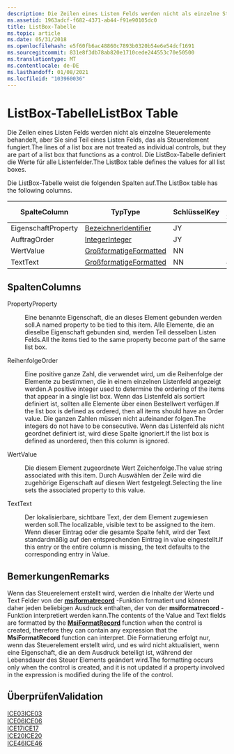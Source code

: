 ```yaml
---
description: Die Zeilen eines Listen Felds werden nicht als einzelne Steuerelemente behandelt, aber Sie sind Teil eines Listen Felds, das als Steuerelement fungiert. Die ListBox-Tabelle definiert die Werte für alle Listenfelder.
ms.assetid: 1963adcf-f682-4371-ab44-f91e90105dc0
title: ListBox-Tabelle
ms.topic: article
ms.date: 05/31/2018
ms.openlocfilehash: e5f60fb6ac48860c7893b0320b54e6e54dcf1691
ms.sourcegitcommit: 831e8f3db78ab820e1710cede244553c70e50500
ms.translationtype: MT
ms.contentlocale: de-DE
ms.lasthandoff: 01/08/2021
ms.locfileid: "103960036"
---
```

# <a name="listbox-table"></a><span data-ttu-id="c3734-104">ListBox-Tabelle</span><span class="sxs-lookup"><span data-stu-id="c3734-104">ListBox Table</span></span>

<span data-ttu-id="c3734-105">Die Zeilen eines Listen Felds werden nicht als einzelne Steuerelemente behandelt, aber Sie sind Teil eines Listen Felds, das als Steuerelement fungiert.</span><span class="sxs-lookup"><span data-stu-id="c3734-105">The lines of a list box are not treated as individual controls, but they are part of a list box that functions as a control.</span></span> <span data-ttu-id="c3734-106">Die ListBox-Tabelle definiert die Werte für alle Listenfelder.</span><span class="sxs-lookup"><span data-stu-id="c3734-106">The ListBox table defines the values for all list boxes.</span></span>

<span data-ttu-id="c3734-107">Die ListBox-Tabelle weist die folgenden Spalten auf.</span><span class="sxs-lookup"><span data-stu-id="c3734-107">The ListBox table has the following columns.</span></span>



| <span data-ttu-id="c3734-108">Spalte</span><span class="sxs-lookup"><span data-stu-id="c3734-108">Column</span></span>   | <span data-ttu-id="c3734-109">Typ</span><span class="sxs-lookup"><span data-stu-id="c3734-109">Type</span></span>                         | <span data-ttu-id="c3734-110">Schlüssel</span><span class="sxs-lookup"><span data-stu-id="c3734-110">Key</span></span> | <span data-ttu-id="c3734-111">Nullwerte zulässig</span><span class="sxs-lookup"><span data-stu-id="c3734-111">Nullable</span></span> |
|----------|------------------------------|-----|----------|
| <span data-ttu-id="c3734-112">Eigenschaft</span><span class="sxs-lookup"><span data-stu-id="c3734-112">Property</span></span> | [<span data-ttu-id="c3734-113">Bezeichner</span><span class="sxs-lookup"><span data-stu-id="c3734-113">Identifier</span></span>](identifier.md) | <span data-ttu-id="c3734-114">J</span><span class="sxs-lookup"><span data-stu-id="c3734-114">Y</span></span>   | <span data-ttu-id="c3734-115">N</span><span class="sxs-lookup"><span data-stu-id="c3734-115">N</span></span>        |
| <span data-ttu-id="c3734-116">Auftrag</span><span class="sxs-lookup"><span data-stu-id="c3734-116">Order</span></span>    | [<span data-ttu-id="c3734-117">Integer</span><span class="sxs-lookup"><span data-stu-id="c3734-117">Integer</span></span>](integer.md)       | <span data-ttu-id="c3734-118">J</span><span class="sxs-lookup"><span data-stu-id="c3734-118">Y</span></span>   | <span data-ttu-id="c3734-119">N</span><span class="sxs-lookup"><span data-stu-id="c3734-119">N</span></span>        |
| <span data-ttu-id="c3734-120">Wert</span><span class="sxs-lookup"><span data-stu-id="c3734-120">Value</span></span>    | [<span data-ttu-id="c3734-121">Großformatige</span><span class="sxs-lookup"><span data-stu-id="c3734-121">Formatted</span></span>](formatted.md)   | <span data-ttu-id="c3734-122">N</span><span class="sxs-lookup"><span data-stu-id="c3734-122">N</span></span>   | <span data-ttu-id="c3734-123">N</span><span class="sxs-lookup"><span data-stu-id="c3734-123">N</span></span>        |
| <span data-ttu-id="c3734-124">Text</span><span class="sxs-lookup"><span data-stu-id="c3734-124">Text</span></span>     | [<span data-ttu-id="c3734-125">Großformatige</span><span class="sxs-lookup"><span data-stu-id="c3734-125">Formatted</span></span>](formatted.md)   | <span data-ttu-id="c3734-126">N</span><span class="sxs-lookup"><span data-stu-id="c3734-126">N</span></span>   | <span data-ttu-id="c3734-127">J</span><span class="sxs-lookup"><span data-stu-id="c3734-127">Y</span></span>        |



 

## <a name="columns"></a><span data-ttu-id="c3734-128">Spalten</span><span class="sxs-lookup"><span data-stu-id="c3734-128">Columns</span></span>

<dl> <dt>

<span data-ttu-id="c3734-129"><span id="Property"></span><span id="property"></span><span id="PROPERTY"></span>Property</span><span class="sxs-lookup"><span data-stu-id="c3734-129"><span id="Property"></span><span id="property"></span><span id="PROPERTY"></span>Property</span></span>
</dt> <dd>

<span data-ttu-id="c3734-130">Eine benannte Eigenschaft, die an dieses Element gebunden werden soll.</span><span class="sxs-lookup"><span data-stu-id="c3734-130">A named property to be tied to this item.</span></span> <span data-ttu-id="c3734-131">Alle Elemente, die an dieselbe Eigenschaft gebunden sind, werden Teil desselben Listen Felds.</span><span class="sxs-lookup"><span data-stu-id="c3734-131">All the items tied to the same property become part of the same list box.</span></span>

</dd> <dt>

<span data-ttu-id="c3734-132"><span id="Order"></span><span id="order"></span><span id="ORDER"></span>Reihenfolge</span><span class="sxs-lookup"><span data-stu-id="c3734-132"><span id="Order"></span><span id="order"></span><span id="ORDER"></span>Order</span></span>
</dt> <dd>

<span data-ttu-id="c3734-133">Eine positive ganze Zahl, die verwendet wird, um die Reihenfolge der Elemente zu bestimmen, die in einem einzelnen Listenfeld angezeigt werden.</span><span class="sxs-lookup"><span data-stu-id="c3734-133">A positive integer used to determine the ordering of the items that appear in a single list box.</span></span> <span data-ttu-id="c3734-134">Wenn das Listenfeld als sortiert definiert ist, sollten alle Elemente über einen Bestellwert verfügen.</span><span class="sxs-lookup"><span data-stu-id="c3734-134">If the list box is defined as ordered, then all items should have an Order value.</span></span> <span data-ttu-id="c3734-135">Die ganzen Zahlen müssen nicht aufeinander folgen.</span><span class="sxs-lookup"><span data-stu-id="c3734-135">The integers do not have to be consecutive.</span></span> <span data-ttu-id="c3734-136">Wenn das Listenfeld als nicht geordnet definiert ist, wird diese Spalte ignoriert.</span><span class="sxs-lookup"><span data-stu-id="c3734-136">If the list box is defined as unordered, then this column is ignored.</span></span>

</dd> <dt>

<span data-ttu-id="c3734-137"><span id="Value"></span><span id="value"></span><span id="VALUE"></span>Wert</span><span class="sxs-lookup"><span data-stu-id="c3734-137"><span id="Value"></span><span id="value"></span><span id="VALUE"></span>Value</span></span>
</dt> <dd>

<span data-ttu-id="c3734-138">Die diesem Element zugeordnete Wert Zeichenfolge.</span><span class="sxs-lookup"><span data-stu-id="c3734-138">The value string associated with this item.</span></span> <span data-ttu-id="c3734-139">Durch Auswählen der Zeile wird die zugehörige Eigenschaft auf diesen Wert festgelegt.</span><span class="sxs-lookup"><span data-stu-id="c3734-139">Selecting the line sets the associated property to this value.</span></span>

</dd> <dt>

<span data-ttu-id="c3734-140"><span id="Text"></span><span id="text"></span><span id="TEXT"></span>Text</span><span class="sxs-lookup"><span data-stu-id="c3734-140"><span id="Text"></span><span id="text"></span><span id="TEXT"></span>Text</span></span>
</dt> <dd>

<span data-ttu-id="c3734-141">Der lokalisierbare, sichtbare Text, der dem Element zugewiesen werden soll.</span><span class="sxs-lookup"><span data-stu-id="c3734-141">The localizable, visible text to be assigned to the item.</span></span> <span data-ttu-id="c3734-142">Wenn dieser Eintrag oder die gesamte Spalte fehlt, wird der Text standardmäßig auf den entsprechenden Eintrag in value eingestellt.</span><span class="sxs-lookup"><span data-stu-id="c3734-142">If this entry or the entire column is missing, the text defaults to the corresponding entry in Value.</span></span>

</dd> </dl>

## <a name="remarks"></a><span data-ttu-id="c3734-143">Bemerkungen</span><span class="sxs-lookup"><span data-stu-id="c3734-143">Remarks</span></span>

<span data-ttu-id="c3734-144">Wenn das Steuerelement erstellt wird, werden die Inhalte der Werte und Text Felder von der [**msiformatrecord**](/windows/desktop/api/Msiquery/nf-msiquery-msiformatrecorda) -Funktion formatiert und können daher jeden beliebigen Ausdruck enthalten, der von der **msiformatrecord** -Funktion interpretiert werden kann.</span><span class="sxs-lookup"><span data-stu-id="c3734-144">The contents of the Value and Text fields are formatted by the [**MsiFormatRecord**](/windows/desktop/api/Msiquery/nf-msiquery-msiformatrecorda) function when the control is created, therefore they can contain any expression that the **MsiFormatRecord** function can interpret.</span></span> <span data-ttu-id="c3734-145">Die Formatierung erfolgt nur, wenn das Steuerelement erstellt wird, und es wird nicht aktualisiert, wenn eine Eigenschaft, die an dem Ausdruck beteiligt ist, während der Lebensdauer des Steuer Elements geändert wird.</span><span class="sxs-lookup"><span data-stu-id="c3734-145">The formatting occurs only when the control is created, and it is not updated if a property involved in the expression is modified during the life of the control.</span></span>

## <a name="validation"></a><span data-ttu-id="c3734-146">Überprüfen</span><span class="sxs-lookup"><span data-stu-id="c3734-146">Validation</span></span>

<dl>

[<span data-ttu-id="c3734-147">ICE03</span><span class="sxs-lookup"><span data-stu-id="c3734-147">ICE03</span></span>](ice03.md)  
[<span data-ttu-id="c3734-148">ICE06</span><span class="sxs-lookup"><span data-stu-id="c3734-148">ICE06</span></span>](ice06.md)  
[<span data-ttu-id="c3734-149">ICE17</span><span class="sxs-lookup"><span data-stu-id="c3734-149">ICE17</span></span>](ice17.md)  
[<span data-ttu-id="c3734-150">ICE20</span><span class="sxs-lookup"><span data-stu-id="c3734-150">ICE20</span></span>](ice20.md)  
[<span data-ttu-id="c3734-151">ICE46</span><span class="sxs-lookup"><span data-stu-id="c3734-151">ICE46</span></span>](ice46.md)  
</dl>

 

 



